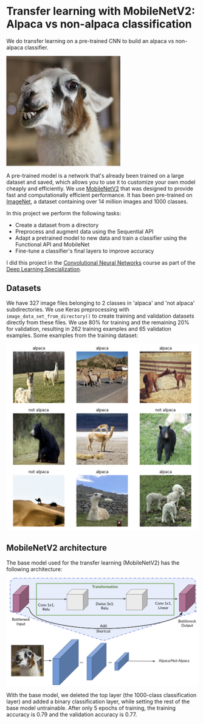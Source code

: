 # Transfer learning with MobileNetV2: Alpaca vs non-alpaca classification
We do transfer learning on a pre-trained CNN to build an alpaca vs non-alpaca classifier.

<img src='images/alpaca.png' width=300 alt='an alpaca'>

A pre-trained model is a network that's already been trained on a large dataset and saved, which allows you to use it to customize your own model cheaply and efficiently. We use [MobileNetV2](https://ai.googleblog.com/2018/04/mobilenetv2-next-generation-of-on.html#:~:text=MobileNetV2%20is%20a%20significant%20improvement,object%20detection%20and%20semantic%20segmentation) that was designed to provide fast and computationally efficient performance. It has been pre-trained on [ImageNet](https://www.image-net.org/), a dataset containing over 14 million images and 1000 classes.

In this project we perform the following tasks:
- Create a dataset from a directory
- Preprocess and augment data using the Sequential API
- Adapt a pretrained model to new data and train a classifier using the Functional API and MobileNet
- Fine-tune a classifier's final layers to improve accuracy  

I did this project in the [Convolutional Neural Networks](https://www.coursera.org/learn/convolutional-neural-networks) course as part of the [Deep Learning Specialization](https://www.coursera.org/specializations/deep-learning).

## Datasets
We have 327 image files belonging to 2 classes in 'alpaca' and 'not alpaca' subdirectories. We use Keras preprocessing with `image_data_set_from_directory()` to create training and validation datasets directly from these files. We use 80% for training and the remaining 20% for validation, resulting in 262 training examples and 65 validation examples. Some examples from the training dataset:

![example images](images/9images.png)

## MobileNetV2 architecture
The base model used for the transfer learning (MobileNetV2) has the following architecture:

![MobileNetV2 architecture](images/mobilenetv2.png)

With the base model, we deleted the top layer (the 1000-class classification layer) and added a binary classification layer, while setting the rest of the base model untrainable. After only 5 epochs of training, the training accuracy is 0.79 and the validation accuracy is 0.77.
